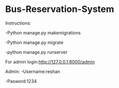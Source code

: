# Bus-Reservation-System
Instructions:

-Python manage.py makemigrations

-Python manage.py migrate

-python manage.py runserver

For admin login:http://127.0.0.1:8000/admin

Admin:
-Username:reshan

-Pasword:1234
